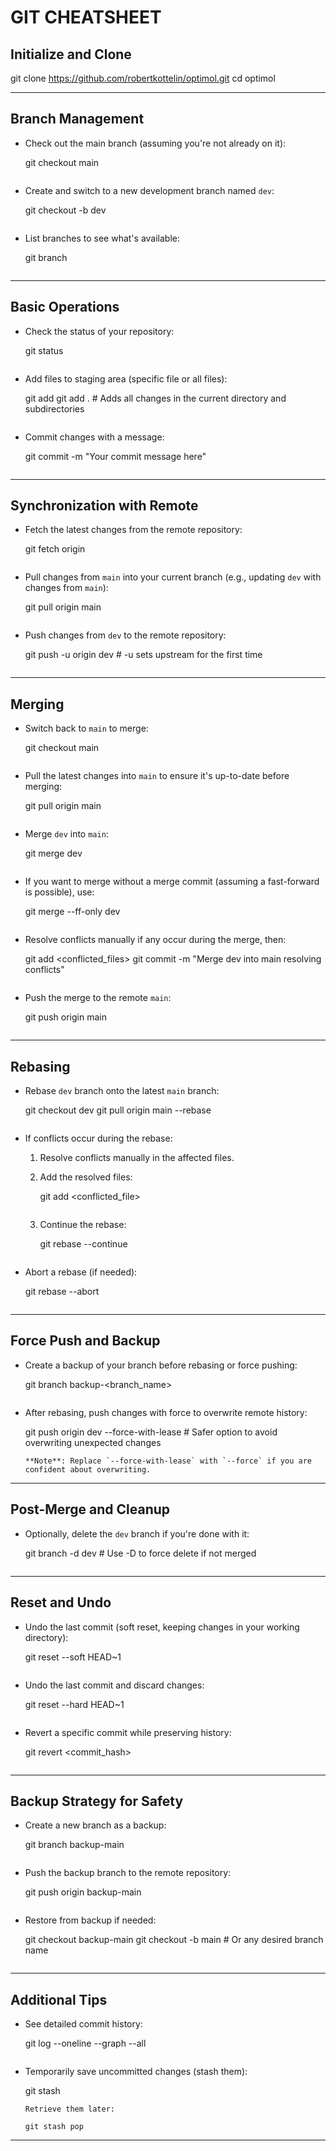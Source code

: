 
# GIT CHEATSHEET

## Initialize and Clone
git clone https://github.com/robertkottelin/optimol.git
cd optimol

---
## Branch Management
- Check out the main branch (assuming you're not already on it):

  git checkout main
  ```
- Create and switch to a new development branch named `dev`:
  
  git checkout -b dev
  ```
- List branches to see what's available:
  
  git branch
  ```

---

## Basic Operations
- Check the status of your repository:
  
  git status
  ```
- Add files to staging area (specific file or all files):
  
  git add <filename>
  git add .  # Adds all changes in the current directory and subdirectories
  ```
- Commit changes with a message:
  
  git commit -m "Your commit message here"
  ```

---

## Synchronization with Remote
- Fetch the latest changes from the remote repository:
  
  git fetch origin
  ```
- Pull changes from `main` into your current branch (e.g., updating `dev` with changes from `main`):
  
  git pull origin main
  ```
- Push changes from `dev` to the remote repository:
  
  git push -u origin dev  # -u sets upstream for the first time
  ```

---

## Merging
- Switch back to `main` to merge:
  
  git checkout main
  ```
- Pull the latest changes into `main` to ensure it's up-to-date before merging:
  
  git pull origin main
  ```
- Merge `dev` into `main`:
  
  git merge dev
  ```
- If you want to merge without a merge commit (assuming a fast-forward is possible), use:
  
  git merge --ff-only dev
  ```
- Resolve conflicts manually if any occur during the merge, then:
  
  git add <conflicted_files>
  git commit -m "Merge dev into main resolving conflicts"
  ```
- Push the merge to the remote `main`:
  
  git push origin main
  ```

---

## Rebasing
- Rebase `dev` branch onto the latest `main` branch:
  
  git checkout dev
  git pull origin main --rebase
  ```
- If conflicts occur during the rebase:
  1. Resolve conflicts manually in the affected files.
  2. Add the resolved files:
     
     git add <conflicted_file>
     ```
  3. Continue the rebase:
     
     git rebase --continue
     ```
- Abort a rebase (if needed):
  
  git rebase --abort
  ```

---

## Force Push and Backup
- Create a backup of your branch before rebasing or force pushing:
  
  git branch backup-<branch_name>
  ```
- After rebasing, push changes with force to overwrite remote history:
  
  git push origin dev --force-with-lease  # Safer option to avoid overwriting unexpected changes
  ```
  **Note**: Replace `--force-with-lease` with `--force` if you are confident about overwriting.

---

## Post-Merge and Cleanup
- Optionally, delete the `dev` branch if you're done with it:
  
  git branch -d dev  # Use -D to force delete if not merged
  ```

---

## Reset and Undo
- Undo the last commit (soft reset, keeping changes in your working directory):
  
  git reset --soft HEAD~1
  ```
- Undo the last commit and discard changes:
  
  git reset --hard HEAD~1
  ```
- Revert a specific commit while preserving history:
  
  git revert <commit_hash>
  ```

---

## Backup Strategy for Safety
- Create a new branch as a backup:
  
  git branch backup-main
  ```
- Push the backup branch to the remote repository:
  
  git push origin backup-main
  ```
- Restore from backup if needed:
  
  git checkout backup-main
  git checkout -b main  # Or any desired branch name
  ```

---

## Additional Tips
- See detailed commit history:
  
  git log --oneline --graph --all
  ```
- Temporarily save uncommitted changes (stash them):
  
  git stash
  ```
  Retrieve them later:
  
  git stash pop
  ```

---
